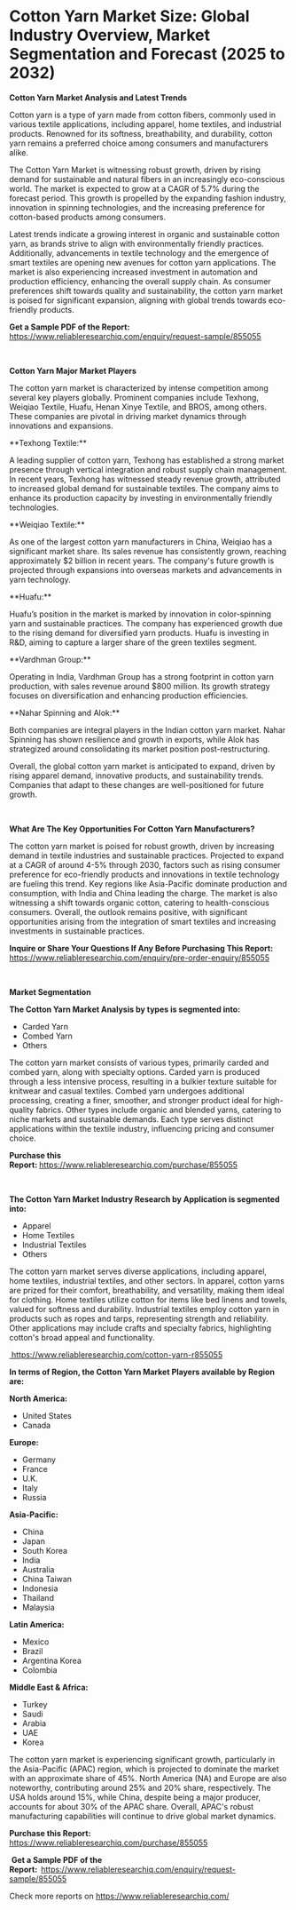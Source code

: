 <p><h1>Cotton Yarn Market Size: Global Industry Overview, Market Segmentation and Forecast (2025 to 2032)</h1></p><p><strong>Cotton Yarn Market Analysis and Latest Trends</strong></p>
<p><p>Cotton yarn is a type of yarn made from cotton fibers, commonly used in various textile applications, including apparel, home textiles, and industrial products. Renowned for its softness, breathability, and durability, cotton yarn remains a preferred choice among consumers and manufacturers alike.</p><p>The Cotton Yarn Market is witnessing robust growth, driven by rising demand for sustainable and natural fibers in an increasingly eco-conscious world. The market is expected to grow at a CAGR of 5.7% during the forecast period. This growth is propelled by the expanding fashion industry, innovation in spinning technologies, and the increasing preference for cotton-based products among consumers.</p><p>Latest trends indicate a growing interest in organic and sustainable cotton yarn, as brands strive to align with environmentally friendly practices. Additionally, advancements in textile technology and the emergence of smart textiles are opening new avenues for cotton yarn applications. The market is also experiencing increased investment in automation and production efficiency, enhancing the overall supply chain. As consumer preferences shift towards quality and sustainability, the cotton yarn market is poised for significant expansion, aligning with global trends towards eco-friendly products.</p></p>
<p><strong>Get a Sample PDF of the Report:&nbsp;</strong> <a href="https://www.reliableresearchiq.com/enquiry/request-sample/855055?utm_campaign=2318&utm_medium=2&utm_source=Github&utm_content=ia&utm_term=31032025&utm_id=cotton-yarn">https://www.reliableresearchiq.com/enquiry/request-sample/855055</a></p>
<p>&nbsp;</p>
<p><strong>Cotton Yarn Major Market Players</strong></p>
<p><p>The cotton yarn market is characterized by intense competition among several key players globally. Prominent companies include Texhong, Weiqiao Textile, Huafu, Henan Xinye Textile, and BROS, among others. These companies are pivotal in driving market dynamics through innovations and expansions.</p><p>**Texhong Textile:**</p><p>A leading supplier of cotton yarn, Texhong has established a strong market presence through vertical integration and robust supply chain management. In recent years, Texhong has witnessed steady revenue growth, attributed to increased global demand for sustainable textiles. The company aims to enhance its production capacity by investing in environmentally friendly technologies.</p><p>**Weiqiao Textile:**</p><p>As one of the largest cotton yarn manufacturers in China, Weiqiao has a significant market share. Its sales revenue has consistently grown, reaching approximately $2 billion in recent years. The company's future growth is projected through expansions into overseas markets and advancements in yarn technology.</p><p>**Huafu:**</p><p>Huafu’s position in the market is marked by innovation in color-spinning yarn and sustainable practices. The company has experienced growth due to the rising demand for diversified yarn products. Huafu is investing in R&D, aiming to capture a larger share of the green textiles segment.</p><p>**Vardhman Group:**</p><p>Operating in India, Vardhman Group has a strong footprint in cotton yarn production, with sales revenue around $800 million. Its growth strategy focuses on diversification and enhancing production efficiencies. </p><p>**Nahar Spinning and Alok:**</p><p>Both companies are integral players in the Indian cotton yarn market. Nahar Spinning has shown resilience and growth in exports, while Alok has strategized around consolidating its market position post-restructuring. </p><p>Overall, the global cotton yarn market is anticipated to expand, driven by rising apparel demand, innovative products, and sustainability trends. Companies that adapt to these changes are well-positioned for future growth.</p></p>
<p>&nbsp;</p>
<p><strong>What Are The Key Opportunities For Cotton Yarn Manufacturers?</strong></p>
<p><p>The cotton yarn market is poised for robust growth, driven by increasing demand in textile industries and sustainable practices. Projected to expand at a CAGR of around 4-5% through 2030, factors such as rising consumer preference for eco-friendly products and innovations in textile technology are fueling this trend. Key regions like Asia-Pacific dominate production and consumption, with India and China leading the charge. The market is also witnessing a shift towards organic cotton, catering to health-conscious consumers. Overall, the outlook remains positive, with significant opportunities arising from the integration of smart textiles and increasing investments in sustainable practices.</p></p>
<p><strong>Inquire or Share Your Questions If Any Before Purchasing This Report:</strong> <a href="https://www.reliableresearchiq.com/enquiry/pre-order-enquiry/855055?utm_campaign=2318&utm_medium=2&utm_source=Github&utm_content=ia&utm_term=31032025&utm_id=cotton-yarn">https://www.reliableresearchiq.com/enquiry/pre-order-enquiry/855055</a></p>
<p>&nbsp;</p>
<p><strong>Market Segmentation</strong></p>
<p><strong>The Cotton Yarn Market Analysis by types is segmented into:</strong></p>
<p><ul><li>Carded Yarn</li><li>Combed Yarn</li><li>Others</li></ul></p>
<p><p>The cotton yarn market consists of various types, primarily carded and combed yarn, along with specialty options. Carded yarn is produced through a less intensive process, resulting in a bulkier texture suitable for knitwear and casual textiles. Combed yarn undergoes additional processing, creating a finer, smoother, and stronger product ideal for high-quality fabrics. Other types include organic and blended yarns, catering to niche markets and sustainable demands. Each type serves distinct applications within the textile industry, influencing pricing and consumer choice.</p></p>
<p><strong>Purchase this Report:&nbsp;</strong><a href="https://www.reliableresearchiq.com/purchase/855055?utm_campaign=2318&utm_medium=2&utm_source=Github&utm_content=ia&utm_term=31032025&utm_id=cotton-yarn">https://www.reliableresearchiq.com/purchase/855055</a></p>
<p>&nbsp;</p>
<p><strong>The Cotton Yarn Market Industry Research by Application is segmented into:</strong></p>
<p><ul><li>Apparel</li><li>Home Textiles</li><li>Industrial Textiles</li><li>Others</li></ul></p>
<p><p>The cotton yarn market serves diverse applications, including apparel, home textiles, industrial textiles, and other sectors. In apparel, cotton yarns are prized for their comfort, breathability, and versatility, making them ideal for clothing. Home textiles utilize cotton for items like bed linens and towels, valued for softness and durability. Industrial textiles employ cotton yarn in products such as ropes and tarps, representing strength and reliability. Other applications may include crafts and specialty fabrics, highlighting cotton's broad appeal and functionality.</p></p>
<p><a href="https://www.reliableresearchiq.com/cotton-yarn-r855055?utm_campaign=2318&utm_medium=2&utm_source=Github&utm_content=ia&utm_term=31032025&utm_id=cotton-yarn">&nbsp;https://www.reliableresearchiq.com/cotton-yarn-r855055</a></p>
<p><strong>In terms of Region, the Cotton Yarn Market Players available by Region are:</strong></p>
<p>
    <p> <strong> North America: </strong>
        <ul>
            <li>United States</li>
            <li>Canada</li>
        </ul>
        </p> 
    <p> <strong> Europe: </strong>
        <ul>
            <li>Germany</li>
            <li>France</li>
            <li>U.K.</li>
            <li>Italy</li>
            <li>Russia</li>
        </ul>
        </p> 
    <p> <strong> Asia-Pacific: </strong>
        <ul>
            <li>China</li>
            <li>Japan</li>
            <li>South Korea</li>
            <li>India</li>
            <li>Australia</li>
            <li>China Taiwan</li>
            <li>Indonesia</li>
            <li>Thailand</li>
            <li>Malaysia</li>
        </ul>
        </p> 
    <p> <strong> Latin America: </strong>
        <ul>
            <li>Mexico</li>
            <li>Brazil</li>
            <li>Argentina Korea</li>
            <li>Colombia</li>
        </ul>
        </p> 
    <p> <strong> Middle East & Africa: </strong>
        <ul>
            <li>Turkey</li>
            <li>Saudi</li>
            <li>Arabia</li>
            <li>UAE</li>
            <li>Korea</li>
        </ul>
    </p>
    </p>
<p><p>The cotton yarn market is experiencing significant growth, particularly in the Asia-Pacific (APAC) region, which is projected to dominate the market with an approximate share of 45%. North America (NA) and Europe are also noteworthy, contributing around 25% and 20% share, respectively. The USA holds around 15%, while China, despite being a major producer, accounts for about 30% of the APAC share. Overall, APAC's robust manufacturing capabilities will continue to drive global market dynamics.</p></p>
<p><strong>Purchase this Report: </strong><a href="https://www.reliableresearchiq.com/purchase/855055?utm_campaign=2318&utm_medium=2&utm_source=Github&utm_content=ia&utm_term=31032025&utm_id=cotton-yarn">https://www.reliableresearchiq.com/purchase/855055</a></p>
<p>&nbsp;<strong>Get a Sample PDF of the Report:&nbsp;&nbsp;</strong><a href="https://www.reliableresearchiq.com/enquiry/request-sample/855055?utm_campaign=2318&utm_medium=2&utm_source=Github&utm_content=ia&utm_term=31032025&utm_id=cotton-yarn">https://www.reliableresearchiq.com/enquiry/request-sample/855055</a></p>
<p><strong></strong></p>
<p>Check more reports on <a href="https://www.reliableresearchiq.com/?utm_campaign=2318&utm_medium=2&utm_source=Github&utm_content=ia&utm_term=31032025&utm_id=cotton-yarn">https://www.reliableresearchiq.com/</a></p>